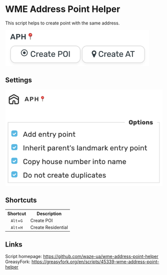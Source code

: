 # WME Address Point Helper
This script helps to create point with the same address.

![](screenshot.png)

## Settings

![](settings.png)

## Shortcuts
<table style="width:100%">
<tr>
  <th>Shortcut</th>
  <th>Description</th>
</tr>
<tr>
<td align='center'><code>Alt</code>+<code>G</code></td>
<td>Create POI</td>
</tr>
<tr>
<td align='center'><code>Alt</code>+<code>H</code></td>
<td>Create Residential</td>
</tr>
</table>

## Links
Script homepage: https://github.com/waze-ua/wme-address-point-helper  
GreasyFork: https://greasyfork.org/en/scripts/45339-wme-address-point-helper

